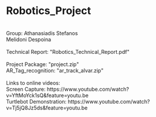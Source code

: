 # Robotics_Project
<br />
Group: 
  Athanasiadis Stefanos <br />
  Melidoni Despoina <br />
<br />
Technical Report: "Robotics_Technical_Report.pdf" <br />
<br />
Project Package: "project.zip" <br />
AR_Tag_recognition: "ar_track_alvar.zip" <br />
<br />
Links to online videos:<br />
Screen Capture: https://www.youtube.com/watch?v=YftMoYck1sQ&feature=youtu.be<br />
Turtlebot Demonstration: https://www.youtube.com/watch?v=Tj5jQ8Jz5ds&feature=youtu.be<br />
